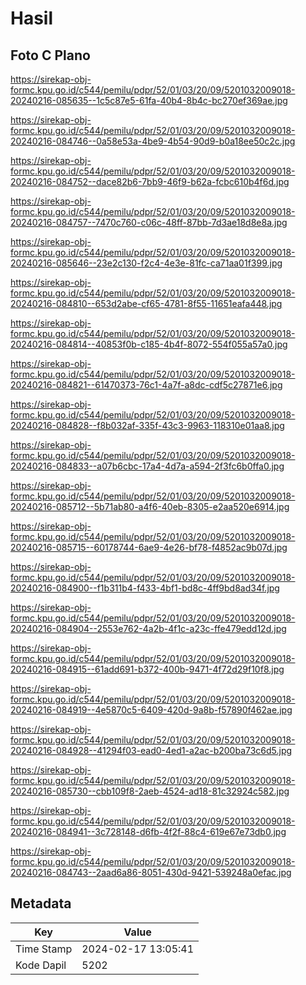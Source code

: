 # Hasil

## Foto C Plano

https://sirekap-obj-formc.kpu.go.id/c544/pemilu/pdpr/52/01/03/20/09/5201032009018-20240216-085635--1c5c87e5-61fa-40b4-8b4c-bc270ef369ae.jpg

https://sirekap-obj-formc.kpu.go.id/c544/pemilu/pdpr/52/01/03/20/09/5201032009018-20240216-084746--0a58e53a-4be9-4b54-90d9-b0a18ee50c2c.jpg

https://sirekap-obj-formc.kpu.go.id/c544/pemilu/pdpr/52/01/03/20/09/5201032009018-20240216-084752--dace82b6-7bb9-46f9-b62a-fcbc610b4f6d.jpg

https://sirekap-obj-formc.kpu.go.id/c544/pemilu/pdpr/52/01/03/20/09/5201032009018-20240216-084757--7470c760-c06c-48ff-87bb-7d3ae18d8e8a.jpg

https://sirekap-obj-formc.kpu.go.id/c544/pemilu/pdpr/52/01/03/20/09/5201032009018-20240216-085646--23e2c130-f2c4-4e3e-81fc-ca71aa01f399.jpg

https://sirekap-obj-formc.kpu.go.id/c544/pemilu/pdpr/52/01/03/20/09/5201032009018-20240216-084810--653d2abe-cf65-4781-8f55-11651eafa448.jpg

https://sirekap-obj-formc.kpu.go.id/c544/pemilu/pdpr/52/01/03/20/09/5201032009018-20240216-084814--40853f0b-c185-4b4f-8072-554f055a57a0.jpg

https://sirekap-obj-formc.kpu.go.id/c544/pemilu/pdpr/52/01/03/20/09/5201032009018-20240216-084821--61470373-76c1-4a7f-a8dc-cdf5c27871e6.jpg

https://sirekap-obj-formc.kpu.go.id/c544/pemilu/pdpr/52/01/03/20/09/5201032009018-20240216-084828--f8b032af-335f-43c3-9963-118310e01aa8.jpg

https://sirekap-obj-formc.kpu.go.id/c544/pemilu/pdpr/52/01/03/20/09/5201032009018-20240216-084833--a07b6cbc-17a4-4d7a-a594-2f3fc6b0ffa0.jpg

https://sirekap-obj-formc.kpu.go.id/c544/pemilu/pdpr/52/01/03/20/09/5201032009018-20240216-085712--5b71ab80-a4f6-40eb-8305-e2aa520e6914.jpg

https://sirekap-obj-formc.kpu.go.id/c544/pemilu/pdpr/52/01/03/20/09/5201032009018-20240216-085715--60178744-6ae9-4e26-bf78-f4852ac9b07d.jpg

https://sirekap-obj-formc.kpu.go.id/c544/pemilu/pdpr/52/01/03/20/09/5201032009018-20240216-084900--f1b311b4-f433-4bf1-bd8c-4ff9bd8ad34f.jpg

https://sirekap-obj-formc.kpu.go.id/c544/pemilu/pdpr/52/01/03/20/09/5201032009018-20240216-084904--2553e762-4a2b-4f1c-a23c-ffe479edd12d.jpg

https://sirekap-obj-formc.kpu.go.id/c544/pemilu/pdpr/52/01/03/20/09/5201032009018-20240216-084915--61add691-b372-400b-9471-4f72d29f10f8.jpg

https://sirekap-obj-formc.kpu.go.id/c544/pemilu/pdpr/52/01/03/20/09/5201032009018-20240216-084919--4e5870c5-6409-420d-9a8b-f57890f462ae.jpg

https://sirekap-obj-formc.kpu.go.id/c544/pemilu/pdpr/52/01/03/20/09/5201032009018-20240216-084928--41294f03-ead0-4ed1-a2ac-b200ba73c6d5.jpg

https://sirekap-obj-formc.kpu.go.id/c544/pemilu/pdpr/52/01/03/20/09/5201032009018-20240216-085730--cbb109f8-2aeb-4524-ad18-81c32924c582.jpg

https://sirekap-obj-formc.kpu.go.id/c544/pemilu/pdpr/52/01/03/20/09/5201032009018-20240216-084941--3c728148-d6fb-4f2f-88c4-619e67e73db0.jpg

https://sirekap-obj-formc.kpu.go.id/c544/pemilu/pdpr/52/01/03/20/09/5201032009018-20240216-084743--2aad6a86-8051-430d-9421-539248a0efac.jpg


## Metadata

| Key        | Value               |
| ---------- | ------------------- |
| Time Stamp | 2024-02-17 13:05:41 |
| Kode Dapil | 5202                |




